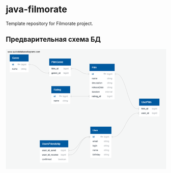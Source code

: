 # java-filmorate
Template repository for Filmorate project.

## Предварительная схема БД
![](images/my_db_scheme.png)